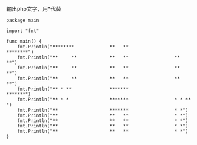 输出php文字，用*代替

    package main

    import "fmt"

    func main() {
        fmt.Println("********             **   **                 ********")
        fmt.Println("**     **            **   **                 **     **")
        fmt.Println("**     **            **   **                 **     **")
        fmt.Println("**     **            **   **                 **     **")
        fmt.Println("** * **              *******                 *******")
        fmt.Println("** * *               *******                 * * ** ")
        fmt.Println("**                   *******                 * *")
        fmt.Println("**                   **   **                 * *")
        fmt.Println("**                   **   **                 * *")
        fmt.Println("**                   **   **                 * *")
        fmt.Println("**                   **   **                 * *")
    }
